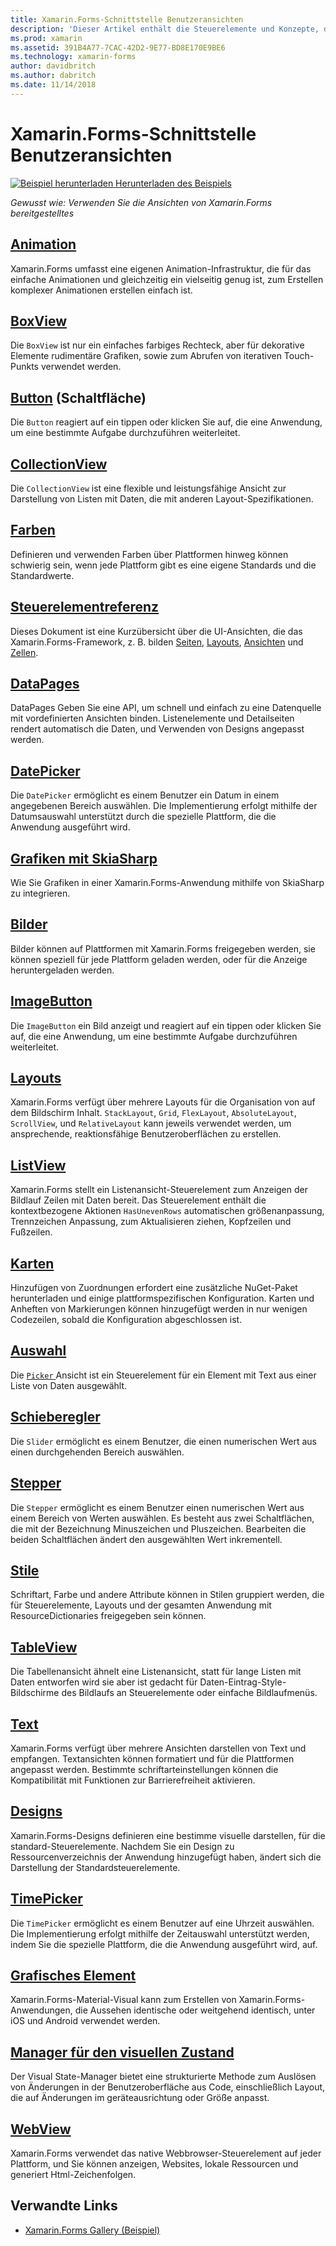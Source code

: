 ```yaml
---
title: Xamarin.Forms-Schnittstelle Benutzeransichten
description: 'Dieser Artikel enthält die Steuerelemente und Konzepte, die verwendet werden können, wenn Sie eine Benutzeroberfläche in einer Xamarin.Forms-Anwendung zu erstellen.'
ms.prod: xamarin
ms.assetid: 391B4A77-7CAC-42D2-9E77-BD8E170E9BE6
ms.technology: xamarin-forms
author: davidbritch
ms.author: dabritch
ms.date: 11/14/2018
---
```


# <a name="xamarinforms-user-interface-views"></a>Xamarin.Forms-Schnittstelle Benutzeransichten

[![Beispiel herunterladen](~/media/shared/download.png) Herunterladen des Beispiels](https://developer.xamarin.com/samples/FormsGallery/)

_Gewusst wie: Verwenden Sie die Ansichten von Xamarin.Forms bereitgestelltes_

## <a name="animationanimationindexmd"></a>[Animation](animation/index.md)

Xamarin.Forms umfasst eine eigenen Animation-Infrastruktur, die für das einfache Animationen und gleichzeitig ein vielseitig genug ist, zum Erstellen komplexer Animationen erstellen einfach ist.

## <a name="boxviewboxviewmd"></a>[BoxView](boxview.md)

Die `BoxView` ist nur ein einfaches farbiges Rechteck, aber für dekorative Elemente rudimentäre Grafiken, sowie zum Abrufen von iterativen Touch-Punkts verwendet werden.

## <a name="buttonbuttonmd"></a>[Button](button.md) (Schaltfläche)

Die `Button` reagiert auf ein tippen oder klicken Sie auf, die eine Anwendung, um eine bestimmte Aufgabe durchzuführen weiterleitet.

## <a name="collectionviewcollectionviewmd"></a>[CollectionView](collectionview.md)

Die `CollectionView` ist eine flexible und leistungsfähige Ansicht zur Darstellung von Listen mit Daten, die mit anderen Layout-Spezifikationen.

## <a name="colorscolorsmd"></a>[Farben](colors.md)

Definieren und verwenden Farben über Plattformen hinweg können schwierig sein, wenn jede Plattform gibt es eine eigene Standards und die Standardwerte.

## <a name="controls-referencecontrolsindexmd"></a>[Steuerelementreferenz](controls/index.md)

Dieses Dokument ist eine Kurzübersicht über die UI-Ansichten, die das Xamarin.Forms-Framework, z. B. bilden [Seiten](~/xamarin-forms/user-interface/controls/pages.md), [Layouts](~/xamarin-forms/user-interface/controls/layouts.md), [Ansichten](~/xamarin-forms/user-interface/controls/views.md) und [Zellen](~/xamarin-forms/user-interface/controls/cells.md).

## <a name="datapagesdatapagesindexmd"></a>[DataPages](datapages/index.md)

DataPages Geben Sie eine API, um schnell und einfach zu eine Datenquelle mit vordefinierten Ansichten binden. Listenelemente und Detailseiten rendert automatisch die Daten, und Verwenden von Designs angepasst werden.

## <a name="datepickerdatepickermd"></a>[DatePicker](datepicker.md)

Die `DatePicker` ermöglicht es einem Benutzer ein Datum in einem angegebenen Bereich auswählen. Die Implementierung erfolgt mithilfe der Datumsauswahl unterstützt durch die spezielle Plattform, die die Anwendung ausgeführt wird.

## <a name="graphics-with-skiasharpgraphicsskiasharpindexmd"></a>[Grafiken mit SkiaSharp](graphics/skiasharp/index.md)

Wie Sie Grafiken in einer Xamarin.Forms-Anwendung mithilfe von SkiaSharp zu integrieren.

## <a name="imagesimagesmd"></a>[Bilder](images.md)

Bilder können auf Plattformen mit Xamarin.Forms freigegeben werden, sie können speziell für jede Plattform geladen werden, oder für die Anzeige heruntergeladen werden.

## <a name="imagebuttonimagebuttonmd"></a>[ImageButton](imagebutton.md)

Die `ImageButton` ein Bild anzeigt und reagiert auf ein tippen oder klicken Sie auf, die eine Anwendung, um eine bestimmte Aufgabe durchzuführen weiterleitet.

## <a name="layoutslayoutsindexmd"></a>[Layouts](layouts/index.md)

Xamarin.Forms verfügt über mehrere Layouts für die Organisation von auf dem Bildschirm Inhalt. `StackLayout`, `Grid`, `FlexLayout`, `AbsoluteLayout`, `ScrollView`, und `RelativeLayout` kann jeweils verwendet werden, um ansprechende, reaktionsfähige Benutzeroberflächen zu erstellen.

## <a name="listviewlistviewindexmd"></a>[ListView](listview/index.md)

Xamarin.Forms stellt ein Listenansicht-Steuerelement zum Anzeigen der Bildlauf Zeilen mit Daten bereit. Das Steuerelement enthält die kontextbezogene Aktionen `HasUnevenRows` automatischen größenanpassung, Trennzeichen Anpassung, zum Aktualisieren ziehen, Kopfzeilen und Fußzeilen.

## <a name="mapsmapmd"></a>[Karten](map.md)

Hinzufügen von Zuordnungen erfordert eine zusätzliche NuGet-Paket herunterladen und einige plattformspezifischen Konfiguration. Karten und Anheften von Markierungen können hinzugefügt werden in nur wenigen Codezeilen, sobald die Konfiguration abgeschlossen ist.

## <a name="pickerpickerindexmd"></a>[Auswahl](picker/index.md)

Die [ `Picker` ](xref:Xamarin.Forms.Picker) Ansicht ist ein Steuerelement für ein Element mit Text aus einer Liste von Daten ausgewählt.

## <a name="sliderslidermd"></a>[Schieberegler](slider.md)

Die `Slider` ermöglicht es einem Benutzer, die einen numerischen Wert aus einen durchgehenden Bereich auswählen.

## <a name="steppersteppermd"></a>[Stepper](stepper.md)

Die `Stepper` ermöglicht es einem Benutzer einen numerischen Wert aus einem Bereich von Werten auswählen. Es besteht aus zwei Schaltflächen, die mit der Bezeichnung Minuszeichen und Pluszeichen. Bearbeiten die beiden Schaltflächen ändert den ausgewählten Wert inkrementell.

## <a name="stylesstylesindexmd"></a>[Stile](styles/index.md)

Schriftart, Farbe und andere Attribute können in Stilen gruppiert werden, die für Steuerelemente, Layouts und der gesamten Anwendung mit ResourceDictionaries freigegeben sein können.

## <a name="tableviewtableviewmd"></a>[TableView](tableview.md)

Die Tabellenansicht ähnelt eine Listenansicht, statt für lange Listen mit Daten entworfen wird sie aber ist gedacht für Daten-Eintrag-Style-Bildschirme des Bildlaufs an Steuerelemente oder einfache Bildlaufmenüs.

## <a name="texttextindexmd"></a>[Text](text/index.md)

Xamarin.Forms verfügt über mehrere Ansichten darstellen von Text und empfangen. Textansichten können formatiert und für die Plattformen angepasst werden. Bestimmte schriftarteinstellungen können die Kompatibilität mit Funktionen zur Barrierefreiheit aktivieren.

## <a name="themesthemesindexmd"></a>[Designs](themes/index.md)

Xamarin.Forms-Designs definieren eine bestimme visuelle darstellen, für die standard-Steuerelemente. Nachdem Sie ein Design zu Ressourcenverzeichnis der Anwendung hinzugefügt haben, ändert sich die Darstellung der Standardsteuerelemente.

## <a name="timepickertimepickermd"></a>[TimePicker](timepicker.md)

Die `TimePicker` ermöglicht es einem Benutzer auf eine Uhrzeit auswählen. Die Implementierung erfolgt mithilfe der Zeitauswahl unterstützt werden, indem Sie die spezielle Plattform, die die Anwendung ausgeführt wird, auf.

## <a name="visualvisualindexmd"></a>[Grafisches Element](visual/index.md)

Xamarin.Forms-Material-Visual kann zum Erstellen von Xamarin.Forms-Anwendungen, die Aussehen identische oder weitgehend identisch, unter iOS und Android verwendet werden.

## <a name="visual-state-managervisual-state-managermd"></a>[Manager für den visuellen Zustand](visual-state-manager.md)

Der Visual State-Manager bietet eine strukturierte Methode zum Auslösen von Änderungen in der Benutzeroberfläche aus Code, einschließlich Layout, die auf Änderungen im geräteausrichtung oder Größe anpasst.

## <a name="webviewwebviewmd"></a>[WebView](webview.md)

Xamarin.Forms verwendet das native Webbrowser-Steuerelement auf jeder Plattform, und Sie können anzeigen, Websites, lokale Ressourcen und generiert Html-Zeichenfolgen.

## <a name="related-links"></a>Verwandte Links

- [Xamarin.Forms Gallery (Beispiel)](https://developer.xamarin.com/samples/FormsGallery/)
